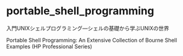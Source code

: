 portable_shell_programming
==========================

入門UNIXシェルプログラミング―シェルの基礎から学ぶUNIXの世界


Portable Shell Programming: An Extensive Collection of Bourne Shell Examples (HP Professional Series)
